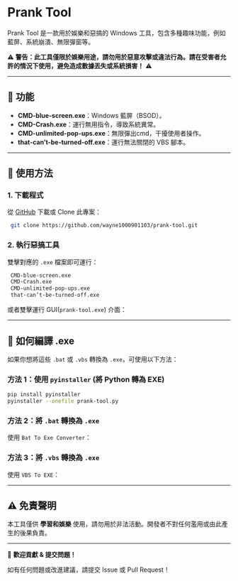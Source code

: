 # Prank Tool

Prank Tool 是一款用於娛樂和惡搞的 Windows 工具，包含多種趣味功能，例如藍屏、系統崩潰、無限彈窗等。

⚠ **警告：此工具僅限於娛樂用途，請勿用於惡意攻擊或違法行為。請在受害者允許的情況下使用，避免造成數據丟失或系統損害！** ⚠

---

## 📌 功能

- **CMD-blue-screen.exe**：Windows 藍屏（BSOD）。
- **CMD-Crash.exe**：運行無用指令，導致系統異常。
- **CMD-unlimited-pop-ups.exe**：無限彈出cmd，干擾使用者操作。
- **that-can’t-be-turned-off.exe**：運行無法關閉的 VBS 腳本。

---

## 🚀 使用方法

### 1. 下載程式

從 [GitHub](https://github.com/wayne1000901103/prank-tool) 下載或 Clone 此專案：

```sh
 git clone https://github.com/wayne1000901103/prank-tool.git
```

### 2. 執行惡搞工具

雙擊對應的 `.exe` 檔案即可運行：

```sh
 CMD-blue-screen.exe
 CMD-Crash.exe
 CMD-unlimited-pop-ups.exe
 that-can’t-be-turned-off.exe
```

或者雙擊運行 GUI(`prank-tool.exe`) 介面：

---

## 🔨 如何編譯 .exe

如果你想將這些 `.bat` 或 `.vbs` 轉換為 `.exe`，可使用以下方法：

### **方法 1：使用 `pyinstaller` (將 Python 轉為 EXE)**

```sh
pip install pyinstaller
pyinstaller --onefile prank-tool.py
```

### **方法 2：將 `.bat` 轉換為 `.exe`**

使用 `Bat To Exe Converter`：

### **方法 3：將 `.vbs` 轉換為 `.exe`**

使用 `VBS To EXE`：

---

## ⚠ 免責聲明

本工具僅供 **學習和娛樂** 使用，請勿用於非法活動。開發者不對任何濫用或由此產生的後果負責。

---

📢 **歡迎貢獻 & 提交問題！**

如有任何問題或改進建議，請提交 Issue 或 Pull Request！
